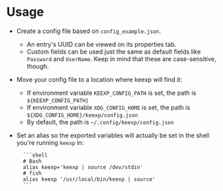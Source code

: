 # Usage

* Create a config file based on `config_example.json`.
	* An entry's UUID can be viewed on its properties tab.
	* Custom fields can be used just the same as default fields like `Password` and `UserName`. Keep in mind that these are case-sensitive, though.
* Move your config file to a location where keexp will find it:
	* If environment variable `KEEXP_CONFIG_PATH` is set, the path is `${KEEXP_CONFIG_PATH}`
	* If environment variable `XDG_CONFIG_HOME` is set, the path is `${XDG_CONFIG_HOME}/keexp/config.json`
	* By default, the path is `~/.config/keexp/config.json`
* Set an alias so the exported variables will actually be set in the shell you're running `keexp` in:

		```shell
		# Bash
		alias keexp='keexp | source /dev/stdin'
		# fish
		alias keexp '/usr/local/bin/keexp | source'
		```
